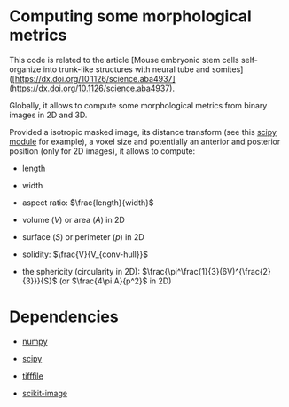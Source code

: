 # Computing some morphological metrics

This code is related to the article [Mouse embryonic stem cells self-organize into trunk-like structures with neural tube and somites]([https://dx.doi.org/10.1126/science.aba4937](https://dx.doi.org/10.1126/science.aba4937).

Globally, it allows to compute some morphological metrics from binary images in 2D and 3D.

Provided a isotropic masked image, its distance transform (see this [scipy module](https://docs.scipy.org/doc/scipy/reference/tutorial/ndimage.html#distance-transforms) for example), a voxel size and potentially an anterior and posterior position (only for 2D images), it allows to compute:

- length

- width

- aspect ratio: $\frac{length}{width}$

- volume ($V$) or area ($A$) in 2D

- surface ($S$) or perimeter ($p$) in 2D

- solidity: $\frac{V}{V_{conv-hull}}$

- the sphericity (circularity in 2D): $\frac{\pi^\frac{1}{3}(6V)^{\frac{2}{3}}}{S}$  (or $\frac{4\pi A}{p^2}$ in 2D)

# Dependencies

- [numpy](numpy.org)

- [scipy](scipy.org)

- [tifffile](https://pypi.org/project/tifffile/)

- [scikit-image](scikit-image.org)


